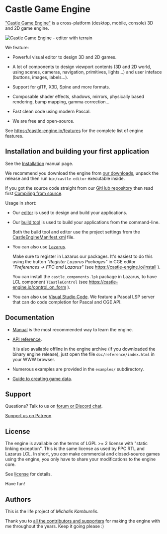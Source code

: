 Castle Game Engine
==================

["Castle Game Engine"](https://castle-engine.io/) is a cross-platform (desktop, mobile, console) 3D and 2D game engine.

![Castle Game Engine - editor with terrain](https://castle-engine.io/images/not_resized_original/combined_cge_logo_game.png)

We feature:

* Powerful visual editor to design 3D and 2D games.

* A lot of components to design viewport contents (3D and 2D world, using scenes, cameras, navigation, primitives, lights...) and user inteface (buttons, images, labels...).

* Support for glTF, X3D, Spine and more formats.

* Composable shader effects, shadows, mirrors, physically based rendering, bump mapping, gamma correction...

* Fast clean code using modern Pascal.

* We are free and open-source.

See https://castle-engine.io/features for the complete list of engine features.

Installation and building your first application
---------

See the [Installation](https://castle-engine.io/install) manual page.

We recommend you download the engine from [our downloads](https://castle-engine.io/download), unpack the release and then run `bin/castle-editor` executable inside.

If you got the source code straight from our [GitHub repository](https://github.com/castle-engine/castle-engine/) then read first [Compiling from source](https://castle-engine.io/compiling_from_source.php).

Usage in short:

- Our [editor](https://castle-engine.io/manual_editor.php) is used to design and build your applications.

- Our [build tool](https://castle-engine.io/build_tool) is used to build your applications from the command-line.

    Both the build tool and editor use the project settings
    from the [CastleEngineManifest.xml](https://castle-engine.io/project_manifest)
    file.

- You can also use [Lazarus](https://www.lazarus-ide.org/).

    Make sure to register in Lazarus our packages. It's easiest to do this using the button _"Register Lazarus Packages"_ in CGE editor _"Preferences -> FPC and Lazarus"_ (see https://castle-engine.io/install ).

    You can install the `castle_components.lpk` package in Lazarus, to have LCL component `TCastleControl` (see https://castle-engine.io/control_on_form ).

- You can also use [Visual Studio Code](https://castle-engine.io/vscode). We feature a Pascal LSP server that can do code completion for Pascal and CGE API.

Documentation
-------

- [Manual](https://castle-engine.io/manual_intro.php) is the most recommended way to learn the engine.

- [API reference](https://castle-engine.io/apidoc/html/index.html).

    It is also available offline in the engine archive (if you downloaded the binary engine release), just open the file `doc/reference/index.html` in your WWW browser.

- Numerous examples are provided in the `examples/` subdirectory.

- [Guide to creating game data](https://castle-engine.io/creating_data_intro.php).

Support
-------

Questions? Talk to us on [forum or Discord chat](https://castle-engine.io/talk.php).

[Support us on Patreon](https://www.patreon.com/castleengine).

License
-------

The engine is available on the terms of LGPL >= 2 license with "static linking exception". This is the same license as used by FPC RTL and Lazarus LCL. In short, you *can* make commercial and closed-source games using the engine, you only have to share your modifications to the engine core.

See [license](https://castle-engine.io/license) for details.

Have fun!

Authors
-------

This is the life project of _Michalis Kamburelis_.

Thank you to [all the contributors and supporters](https://castle-engine.io/credits) for making the engine with me throughout the years. Keep it going please :)
